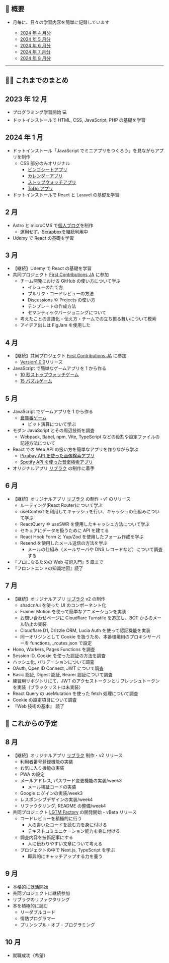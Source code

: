 ## 🐌 概要

- 月毎に、日々の学習内容を簡単に記録しています

  - [2024 年 4 月分](https://github.com/kagomen/TIL/blob/main/2024-04.md)
  - [2024 年 5 月分](https://github.com/kagomen/TIL/blob/main/2024-05.md)
  - [2024 年 6 月分](https://github.com/kagomen/TIL/blob/main/2024-06.md)
  - [2024 年 7 月分](https://github.com/kagomen/TIL/blob/main/2024-07.md)
  - [2024 年 8 月分](https://github.com/kagomen/TIL/blob/main/2024-08.md)

---

## 🏃‍♀️ これまでのまとめ

## 2023 年 12 月

- プログラミング学習開始 💻
- ドットインストールで HTML, CSS, JavaScript, PHP の基礎を学習

## 2024 年 1 月

- ドットインストール「JavaScript でミニアプリをつくろう」を見ながらアプリを制作
  - CSS 部分のみオリジナル
    - [ビンゴシートアプリ](https://kagomen.github.io/BingoSheet/)
    - [カレンダーアプリ](https://kagomen.github.io/Calendar/)
    - [ストップウォッチアプリ](https://kagomen.github.io/Stopwatch/)
    - [ToDo アプリ](https://kagomen.github.io/TodoApp-js/)
- ドットインストールで React と Laravel の基礎を学習

## 2 月

- Astro と microCMS で[個人ブログ](https://kagome.pages.dev/)を制作
  - 運用せず。[Scrapbox](https://scrapbox.io/kagomen/)を継続利用中
- Udemy で React の基礎を学習

## 3 月

- 【継続】Udemy で React の基礎を学習
- 共同プロジェクト [First Contributions JA](https://github.com/kagomen/first-contributions-ja.github.io) に参加
  - チーム開発における GitHub の使い方について学ぶ
    - イシューのたて方
    - プルリク・コードレビューの方法
    - Discussions や Projects の使い方
    - テンプレートの作成方法
    - セマンティックバージョニングについて
  - 考えたことの言語化・伝え方・チームでの立ち振る舞いについて模索
  - アイデア出しは FigJam を使用した

## 4 月

- 【継続】共同プロジェクト [First Contributions JA](https://github.com/kagomen/first-contributions-ja.github.io) に参加
  - [Version1.0.0](https://github.com/first-contributions-ja/first-contributions-ja.github.io/releases/tag/v1.0.0)リリース
- JavaScript で簡単なゲームアプリを 1 から作る
  - [10 秒ストップウォッチゲーム](https://kagomen.github.io/10second-game/)
  - [15 パズルゲーム](https://kagomen.github.io/15puzzle/)

## 5 月

- JavaScript でゲームアプリを 1 から作る
  - [倉庫番ゲーム](https://kagomen.github.io/sokoban/)
    - ビット演算について学ぶ
- モダン JavaScript とその周辺技術を調査
  - Webpack, Babel, npm, Vite, TypeScript などの役割や設定ファイルの記述方法について
- React での Web API の扱い方を簡単なアプリを作りながら学ぶ
  - [Pixabay API を使った画像検索アプリ](https://pixabay-api-app.pages.dev/)
  - [Spotify API を使った音楽検索アプリ](https://spotify-api-app.pages.dev/)
- オリジナルアプリ [リブラク](https://libraku.pages.dev/) の制作に着手

## 6 月

- 【継続】オリジナルアプリ [リブラク](https://libraku.pages.dev/) の制作・v1 のリリース
  - ルーティング(React Router)について学ぶ
  - useContext を利用してキャッシュを行い、キャッシュの仕組みについて学ぶ
  - ReactQuery や useSWR を使用したキャッシュ方法について学ぶ
  - セキュアにデータを扱うために API を建てる
  - React Hook Form と Yup/Zod を使用したフォーム作成を学ぶ
  - Resend を使用したメール送信の方法を学ぶ
    - メールの仕組み（メールサーバや DNS レコードなど）について調査する
- 『プロになるための Web 技術入門』5 章まで
- 『フロントエンドの知識地図』読了

## 7 月

- 【継続】オリジナルアプリ [リブラク](https://libraku.pages.dev/) v2 の制作
  - shadcn/ui を使った UI のコンポーネント化
  - Framer Motion を使って簡単なアニメーションを実装
  - お問い合わせページに Cloudflare Turnstile を追加し、BOT からのメール防止の実装
  - Cloudflare D1, Drizzle ORM, Lucia Auth を使って認証機能を実装
  - 同一オリジンとして Cookie を扱うため、本番環境用のプロキシサーバーを functions, \_routes.json で設定
- Hono, Workers, Pages Functions を調査
- Session ID, Cookie を使った認証の方法を調査
- ハッシュ化, バリデーションについて調査
- OAuth, Open ID Connect, JWT について調査
- Basic 認証, Digest 認証, Bearer 認証について調査
- 練習用リポジトリにて、JWT のアクセストークンとリフレッシュトークンを実装（ブラックリストは未実装）
- React Query の useMutation を使った fetch 処理について調査
- Cookie の設定項目について調査
- 『Web 技術の基本』 読了

## 🚀 これからの予定

## 8 月

- 【継続】オリジナルアプリ [リブラク](https://libraku.pages.dev/) 制作・v2 リリース
  - 利用者番号登録機能の実装
  - お気に入り機能の実装
  - PWA の設定
  - メールアドレス, パスワード変更機能の実装/week3
    - メール検証コードの実装
  - Google ログインの実装/week3
  - レスポンシブデザインの実装/week4
  - リファクタリング, README の整備/week4
- 共同プロジェクト [LGTM Factory](https://github.com/lgtm-factory/lgtm-factory) の開発開始・vBeta リリース
  - コードレビューを積極的に行う
    - 人の書いたコードを読む力を身に付ける
    - テキストコミュニケーション能力を身に付ける
  - 調査内容を技術記事にする
    - 人に伝わりやすい文章について考える
  - プロジェクトの中で Next.js, TypeScript を学ぶ
    - 即興的にキャッチアップする力を養う

## 9 月

- 本格的に就活開始
- 共同プロジェクトに継続参加
- リブラクのリファクタリング
- 本を積極的に読む
  - リーダブルコード
  - 情熱プログラマー
  - プリンシプル・オブ・プログラミング

## 10 月

- 就職成功（希望）
